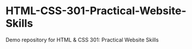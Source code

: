 # HTML-CSS-301-Practical-Website-Skills
Demo repository for HTML &amp; CSS 301: Practical Website Skills 
